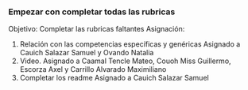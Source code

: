 ### Empezar con completar todas las rubricas
Objetivo: Completar las rubricas faltantes
Asignación:
1.	Relación con las competencias específicas y genéricas
Asignado a Cauich Salazar Samuel y Ovando Natalia
2.	Video.
Asignado a Caamal Tencle Mateo, Couoh Miss Guillermo, Escorza Axel y Carrillo Alvarado Maximiliano
3.	Completar los readme
Asignado a Cauich Salazar Samuel
